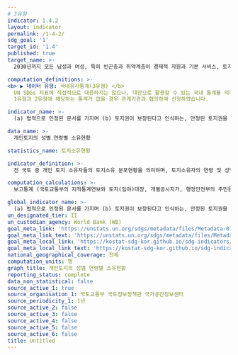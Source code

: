 ```yaml
---
# 3유형 
indicator: 1.4.2
layout: indicator
permalink: /1-4-2/
sdg_goal: '1'
target_id: '1.4'
published: true
target_name: >-
  2030년까지 모든 남성과 여성, 특히 빈곤층과 취약계층이 경제적 자원과 기본 서비스, 토지와 기타 형태의 재산에 대한 소유와 통제, 상속, 천연자원, 적정 신기술 및 소액금융을 포함한 금융서비스에 공평하게 접근할 수 있는 권리 보장

computation_definitions: >-
<b> ▶ 데이터 유형: 국내유사통계(3유형) </b>   
  UN SDGs 지표에 직접적으로 대응하지는 않으나, 대안으로 활용할 수 있는 국내 통계를 의미합니다.   
  1유형과 2유형에 해당하는 통계가 없을 경우 관계기관과 협의하여 선정하였습니다.

indicator_name: >-
  (a) 법적으로 인정된 문서를 가지며 (b) 토지권이 보장된다고 인식하는, 안정된 토지권을 갖는 성인 인구 비율(성 및 보유형태별)

data_name: >-
  개인토지의 성별․연령별 소유현황 

statistics_name: 토지소유현황

indicator_definition: >-
  전 국토 중 개인 토지 소유자들의 토지소유 분포현황을 의미하며, 토지소유자의 연령 및 성별(주민등록상)을 구분하여 시도별 분포현황을 나타냄    

computation_calculations: >-
  보고통계 (국토교통부의 지적통계연보와 토지(임야)대장, 개별공시지가, 행정안전부의 주민등록전산자료 활용)

global_indicator_name: >-
  (a) 법적으로 인정된 문서를 가지며 (b) 토지권이 보장된다고 인식하는, 안정된 토지권을 갖는 성인 인구 비율(성 및 보유형태별)
un_designated_tier: II
un_custodian_agency: World Bank (WB)
goal_meta_link: 'https://unstats.un.org/sdgs/metadata/files/Metadata-01-04-02.pdf'
goal_meta_link_text: 'https://unstats.un.org/sdgs/metadata/files/Metadata-01-04-02.pdf'
goal_meta_local_link: 'https://kostat-sdg-kor.github.io/sdg-indicators/public/data/Metadata-01-04-02_KOR.pdf'
goal_meta_local_link_text: 'https://kostat-sdg-kor.github.io/sdg-indicators/public/data/Metadata-01-04-02_KOR.pdf'
national_geographical_coverage: 전체
computation_units: 명
graph_title: 개인토지의 성별 연령별 소유현황
reporting_status: complete
data_non_statistical: false
source_active_1: true
source_organisation_1: 국토교통부 국토정보정책관 국가공간정보센터
source_periodicity_1: 1년
source_active_2: false
source_active_3: false
source_active_4: false
source_active_5: false
source_active_6: false
title: Untitled
---
```

